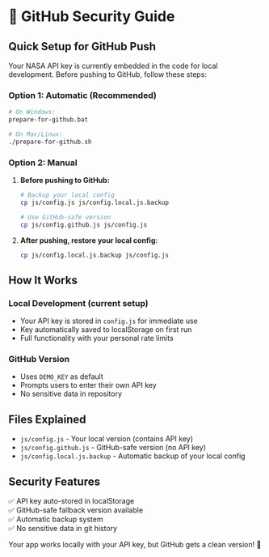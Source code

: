 # 🔐 GitHub Security Guide

## Quick Setup for GitHub Push

Your NASA API key is currently embedded in the code for local development. Before pushing to GitHub, follow these steps:

### Option 1: Automatic (Recommended)
```bash
# On Windows:
prepare-for-github.bat

# On Mac/Linux:
./prepare-for-github.sh
```

### Option 2: Manual
1. **Before pushing to GitHub:**
   ```bash
   # Backup your local config
   cp js/config.js js/config.local.js.backup
   
   # Use GitHub-safe version
   cp js/config.github.js js/config.js
   ```

2. **After pushing, restore your local config:**
   ```bash
   cp js/config.local.js.backup js/config.js
   ```

## How It Works

### Local Development (current setup)
- Your API key is stored in `config.js` for immediate use
- Key automatically saved to localStorage on first run
- Full functionality with your personal rate limits

### GitHub Version
- Uses `DEMO_KEY` as default
- Prompts users to enter their own API key
- No sensitive data in repository

## Files Explained

- `js/config.js` - Your local version (contains API key)
- `js/config.github.js` - GitHub-safe version (no API key)
- `js/config.local.js.backup` - Automatic backup of your local config

## Security Features

✅ API key auto-stored in localStorage  
✅ GitHub-safe fallback version available  
✅ Automatic backup system  
✅ No sensitive data in git history  

Your app works locally with your API key, but GitHub gets a clean version! 🚀
